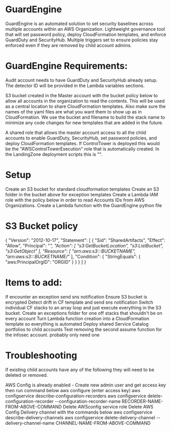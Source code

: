 # GuardEngine
GuardEngine is an automated solution to set security baselines across multiple accounts within an AWS Organization. Lightweight governance tool that will set password policy, deploy CloudFormation templates, and enforce GuardDuty and SecurityHub. Multiple triggers set to ensure policies stay enforced even if they are removed by child account admins.

# GuardEngine Requirements:
Audit account needs to have GuardDuty and SecurityHub already setup. The detector ID will be provided in the Lambda variables sections.

S3 bucket created in the Master account with the bucket policy below to allow all accounts in the organization to read the contents. This will be used as a central location to share CloudFormation templates. Also make sure the names of the yaml files are what you want them to show up as in CloudFormation. We use the bucket and filename to build the stack name to minimize any code changes for new templates that are added in the future. 

A shared role that allows the master account access to all the child accounts to enable GuardDuty, SecurityHub, set password policies, and deploy CloudFormation templates. If ControlTower is deployed this would be the "AWSControlTowerExecution" role that is automatically created. In the LandingZone deployment scripts this is "". 

# Setup
Create an S3 bucket for standard cloudformation templates
Create an S3 folder in the bucket above for exception templates
Create a Lambda IAM role with the policy below in order to read Accounts IDs from AWS Organizations.
Create a Lambda function with the GuardEngine python file

# S3 Bucket policy
{
    "Version": "2012-10-17",
    "Statement": [
        {
            "Sid": "SharedArtifacts",
            "Effect": "Allow",
            "Principal": "*",
            "Action": [
                "s3:GetBucketLocation",
                "s3:ListBucket",
                "s3:GetObject"
            ],
            "Resource": [
                "arn:aws:s3:::BUCKETNAME",
                "arn:aws:s3:::BUCKETNAME/*"
            ],
            "Condition": {
                "StringEquals": {
                    "aws:PrincipalOrgID": "ORGID"
                }
            }
        }
    ]
}


# Items to add:
If encounter an exception send sns notification
Ensure S3 bucket is encrypted
Detect drift in CF template and send sns notification
Switch individual CF stacks to an array loop and just execute everything in the S3 bucket. Create an exceptions folder for one off stacks that shouldn't be on every account
Turn Lambda function creation into a CloudFormation template so everything is automated
Deploy shared Service Catalog portfolios to child accounts
Test removing the second assume function for the infosec account. probably only need one

# Troubleshooting
If existing child accounts have any of the following they will need to be deleted or removed. 

AWS Config is already enabled - 
  Create new admin user and get access key then run command below
    aws configure (enter access key)
    aws configservice describe-configuration-recorders
    aws configservice delete-configuration-recorder --configuration-recorder-name RECORDER-NAME-FROM-ABOVE-COMMAND
  Delete AWSconfig service role
  Delete AWS Config Delivery channel with the commands below
    aws configservice describe-delivery-channels
    aws configservice delete-delivery-channel --delivery-channel-name CHANNEL-NAME-FROM-ABOVE-COMMAND
